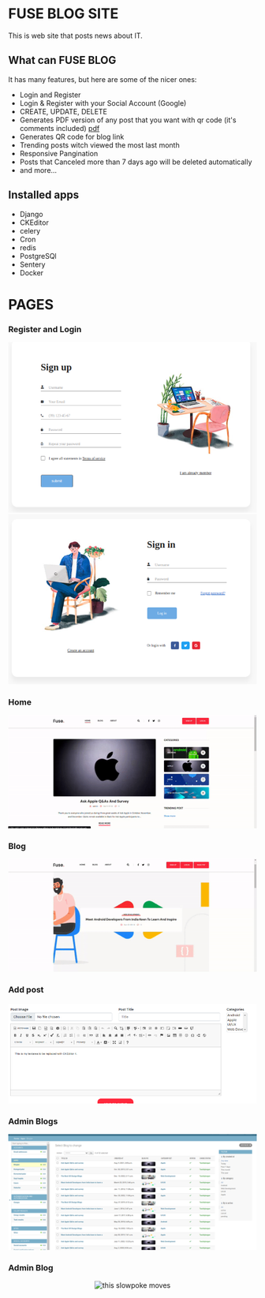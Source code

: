 # FUSE BLOG SITE

This is web site that posts news about IT.

## What can FUSE BLOG

It has many features, but here are some of the nicer ones:

* Login and Register
* Login & Register with your Social Account (Google)
* CREATE, UPDATE, DELETE
* Generates PDF version of any post that you want with qr code (it's comments
  included) [pdf](http://170.187.139.229:6232/pdf/abe50d4b9b5dcb583754721a786f4604)
* Generates QR code for blog link
* Trending posts witch viewed the most last month
* Responsive Pangination
* Posts that Canceled more than 7 days ago will be deleted automatically
* and more...

## Installed apps

* Django
* CKEditor
* celery
* Cron
* redis
* PostgreSQl
* Sentery
* Docker

# PAGES
<h3> Register and Login </h3>
<p align="center">
<img src="media/readme/register.png" alt="this slowpoke moves" />
<img src="media/readme/login.png" alt="this slowpoke moves" />
</p>

<h3> Home </h3>

<p align="center">
<img src="media/readme/home.gif" alt="this slowpoke moves" />
</p>

<h3> Blog </h3>
<p align="center">
<img src="media/readme/blog.gif" alt="this slowpoke moves" />
</p>

<h3> Add post </h3>
<p align="center">
<img src="media/readme/add_post.png">
</p>

<h3> Admin Blogs </h3>
<p align="center">
<img src="media/readme/admin_blog.png">
</p>

<h3> Admin Blog </h3>
<p align="center">
<img src="media/readme/admin_blog.gif" alt="this slowpoke moves" />
</p>